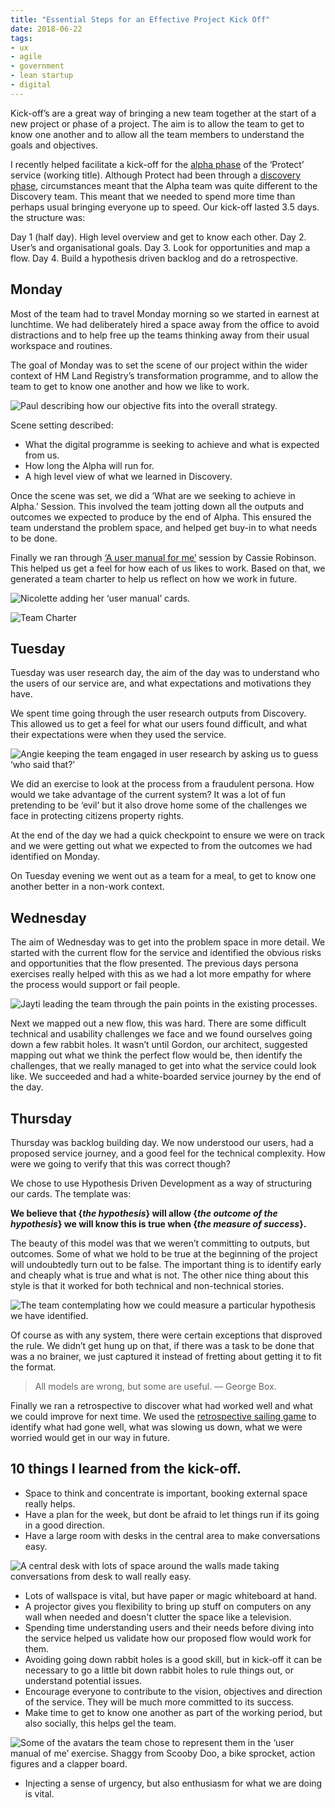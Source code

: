 ```yaml
---
title: "Essential Steps for an Effective Project Kick Off"
date: 2018-06-22
tags:
- ux
- agile
- government
- lean startup
- digital
---
```

Kick-off’s are a great way of bringing a new team together at the start of a new project or phase of a project. The aim is to allow the team to get to know one another and to allow all the team members to understand the goals and objectives.

I recently helped facilitate a kick-off for the [alpha phase](https://www.gov.uk/service-manual/agile-delivery/how-the-alpha-phase-works) of the ‘Protect’ service (working title). Although Protect had been through a [discovery phase](https://www.gov.uk/service-manual/agile-delivery/how-the-discovery-phase-works), circumstances meant that the Alpha team was quite different to the Discovery team. This meant that we needed to spend more time than perhaps usual bringing everyone up to speed. Our kick-off lasted 3.5 days. the structure was:

Day 1 (half day). High level overview and get to know each other.
Day 2. User’s and organisational goals.
Day 3. Look for opportunities and map a flow.
Day 4. Build a hypothesis driven backlog and do a retrospective.

## Monday

Most of the team had to travel Monday morning so we started in earnest at lunchtime. We had deliberately hired a space away from the office to avoid distractions and to help free up the teams thinking away from their usual workspace and routines.

The goal of Monday was to set the scene of our project within the wider context of HM Land Registry’s transformation programme, and to allow the team to get to know one another and how we like to work.

![](/images/objective.jpg "Paul describing how our objective fits into the overall strategy.")

Scene setting described:

- What the digital programme is seeking to achieve and what is expected from us.
- How long the Alpha will run for.
- A high level view of what we learned in Discovery.

Once the scene was set, we did a ‘What are we seeking to achieve in Alpha.’ Session. This involved the team jotting down all the outputs and outcomes we expected to produce by the end of Alpha. This ensured the team understand the problem space, and helped get buy-in to what needs to be done.

Finally we ran through [‘A user manual for me’](https://medium.com/@cassierobinson/a-user-manual-for-me-d3a851fbc694) session by Cassie Robinson. This helped us get a feel for how each of us likes to work. Based on that, we generated a team charter to help us reflect on how we work in future.

![](/images/nicolette.jpg "Nicolette adding her ‘user manual’ cards.")

![](/images/team_charter.jpg "Team Charter")

## Tuesday

Tuesday was user research day, the aim of the day was to understand who the users of our service are, and what expectations and motivations they have.

We spent time going through the user research outputs from Discovery. This allowed us to get a feel for what our users found difficult, and what their expectations were when they used the service.

![](/images/angie.jpg "Angie keeping the team engaged in user research by asking us to guess ‘who said that?’")

We did an exercise to look at the process from a fraudulent persona. How would we take advantage of the current system? It was a lot of fun pretending to be ‘evil’ but it also drove home some of the challenges we face in protecting citizens property rights.

At the end of the day we had a quick checkpoint to ensure we were on track and we were getting out what we expected to from the outcomes we had identified on Monday.

On Tuesday evening we went out as a team for a meal, to get to know one another better in a non-work context.

## Wednesday

The aim of Wednesday was to get into the problem space in more detail. We started with the current flow for the service and identified the obvious risks and opportunities that the flow presented. The previous days persona exercises really helped with this as we had a lot more empathy for where the process would support or fail people.

![](/images/jayti.jpg "Jayti leading the team through the pain points in the existing processes.")

Next we mapped out a new flow, this was hard. There are some difficult technical and usability challenges we face and we found ourselves going down a few rabbit holes. It wasn’t until Gordon, our architect, suggested mapping out what we think the perfect flow would be, then identify the challenges, that we really managed to get into what the service could look like. We succeeded and had a white-boarded service journey by the end of the day.

## Thursday

Thursday was backlog building day. We now understood our users, had a proposed service journey, and a good feel for the technical complexity. How were we going to verify that this was correct though?

We chose to use Hypothesis Driven Development as a way of structuring our cards. The template was:

**We believe that {_the hypothesis_} will allow {_the outcome of the hypothesis_} we will know this is true when {_the measure of success_}.**

The beauty of this model was that we weren’t committing to outputs, but outcomes. Some of what we hold to be true at the beginning of the project will undoubtedly turn out to be false. The important thing is to identify early and cheaply what is true and what is not. The other nice thing about this style is that it worked for both technical and non-technical stories.

![](/images/ian.jpg "The team contemplating how we could measure a particular hypothesis we have identified.")

Of course as with any system, there were certain exceptions that disproved the rule. We didn’t get hung up on that, if there was a task to be done that was a no brainer, we just captured it instead of fretting about getting it to fit the format.

> All models are wrong, but some are useful. — George Box.

Finally we ran a retrospective to discover what had worked well and what we could improve for next time. We used the [retrospective sailing game](https://retromat.org/en/?id=19) to identify what had gone well, what was slowing us down, what we were worried would get in our way in future.

## 10 things I learned from the kick-off.

- Space to think and concentrate is important, booking external space really helps.
- Have a plan for the week, but dont be afraid to let things run if its going in a good direction.
- Have a large room with desks in the central area to make conversations easy.

![](/images/hypothesis_wall.jpg "A central desk with lots of space around the walls made taking conversations from desk to wall really easy.")

- Lots of wallspace is vital, but have paper or magic whiteboard at hand.
- A projector gives you flexibility to bring up stuff on computers on any wall when needed and doesn't clutter the space like a television.
- Spending time understanding users and their needs before diving into the service helped us validate how our proposed flow would work for them.
- Avoiding going down rabbit holes is a good skill, but in kick-off it can be necessary to go a little bit down rabbit holes to rule things out, or understand potential issues.
- Encourage everyone to contribute to the vision, objectives and direction of the service. They will be much more committed to its success.
- Make time to get to know one another as part of the working period, but also socially, this helps gel the team.

![](/images/avatars.jpg "Some of the avatars the team chose to represent them in the ‘user manual of me’ exercise. Shaggy from Scooby Doo, a bike sprocket, action figures and a clapper board.")

- Injecting a sense of urgency, but also enthusiasm for what we are doing is vital.